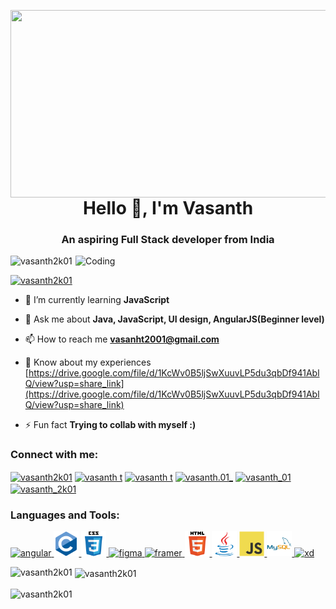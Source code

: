 <img align="left" width="1000" height="300" src="https://raw.githubusercontent.com/owntheweb/discord-animated-welcome-bot/master/img/welcome.gif"> <br />
<h1 align="center">Hello 👋, I'm Vasanth</h1>
<h3 align="center">An aspiring Full Stack developer from India</h3>
<img align="right" alt="Coding" width=400 src="https://camo.githubusercontent.com/12e5f2b182da4b52850b29bb09e8ba3e92b0ac2c0bd121de7dfcbb291fbbd525/68747470733a2f2f692e70696e696d672e636f6d2f6f726967696e616c732f37372f63612f61332f37376361613332383834643733356434333961646534356261333766656166322e676966">

<p align="left"> <img src="https://komarev.com/ghpvc/?username=vasanth2k01&label=Profile%20views&color=0e75b6&style=flat" alt="vasanth2k01" /> </p>

<p align="left"> <a href="https://twitter.com/vasanth2k01" target="blank"><img src="https://img.shields.io/twitter/follow/vasanth2k01?logo=twitter&style=for-the-badge" alt="vasanth2k01" /></a> </p>

- 🌱 I’m currently learning **JavaScript**

- 💬 Ask me about **Java, JavaScript, UI design, AngularJS(Beginner level)**

- 📫 How to reach me **vasanht2001@gmail.com**

- 📄 Know about my experiences [https://drive.google.com/file/d/1KcWv0B5ljSwXuuvLP5du3qbDf941AblQ/view?usp=share_link](https://drive.google.com/file/d/1KcWv0B5ljSwXuuvLP5du3qbDf941AblQ/view?usp=share_link)

- ⚡ Fun fact **Trying to collab with myself :)**

<h3 align="left">Connect with me:</h3>
<p align="left">
<a href="https://twitter.com/vasanth2k01" target="blank"><img align="center" src="https://raw.githubusercontent.com/rahuldkjain/github-profile-readme-generator/master/src/images/icons/Social/twitter.svg" alt="vasanth2k01" height="30" width="40" /></a>
<a href="https://linkedin.com/in/vasanth t" target="blank"><img align="center" src="https://raw.githubusercontent.com/rahuldkjain/github-profile-readme-generator/master/src/images/icons/Social/linked-in-alt.svg" alt="vasanth t" height="30" width="40" /></a>
<a href="https://stackoverflow.com/users/vasanth t" target="blank"><img align="center" src="https://raw.githubusercontent.com/rahuldkjain/github-profile-readme-generator/master/src/images/icons/Social/stack-overflow.svg" alt="vasanth t" height="30" width="40" /></a>
<a href="https://instagram.com/vasanth.01_" target="blank"><img align="center" src="https://raw.githubusercontent.com/rahuldkjain/github-profile-readme-generator/master/src/images/icons/Social/instagram.svg" alt="vasanth.01_" height="30" width="40" /></a>
<a href="https://www.codechef.com/users/vasanth_01" target="blank"><img align="center" src="https://cdn.jsdelivr.net/npm/simple-icons@3.1.0/icons/codechef.svg" alt="vasanth_01" height="30" width="40" /></a>
<a href="https://www.leetcode.com/vasanth_2k01" target="blank"><img align="center" src="https://raw.githubusercontent.com/rahuldkjain/github-profile-readme-generator/master/src/images/icons/Social/leet-code.svg" alt="vasanth_2k01" height="30" width="40" /></a>
</p>

<h3 align="left">Languages and Tools:</h3>
<p align="left"> <a href="https://angular.io" target="_blank" rel="noreferrer"> <img src="https://angular.io/assets/images/logos/angular/angular.svg" alt="angular" width="40" height="40"/> </a> <a href="https://www.cprogramming.com/" target="_blank" rel="noreferrer"> <img src="https://raw.githubusercontent.com/devicons/devicon/master/icons/c/c-original.svg" alt="c" width="40" height="40"/> </a> <a href="https://www.w3schools.com/css/" target="_blank" rel="noreferrer"> <img src="https://raw.githubusercontent.com/devicons/devicon/master/icons/css3/css3-original-wordmark.svg" alt="css3" width="40" height="40"/> </a> <a href="https://www.figma.com/" target="_blank" rel="noreferrer"> <img src="https://www.vectorlogo.zone/logos/figma/figma-icon.svg" alt="figma" width="40" height="40"/> </a> <a href="https://www.framer.com/" target="_blank" rel="noreferrer"> <img src="https://www.vectorlogo.zone/logos/framer/framer-icon.svg" alt="framer" width="40" height="40"/> </a> <a href="https://www.w3.org/html/" target="_blank" rel="noreferrer"> <img src="https://raw.githubusercontent.com/devicons/devicon/master/icons/html5/html5-original-wordmark.svg" alt="html5" width="40" height="40"/> </a> <a href="https://www.java.com" target="_blank" rel="noreferrer"> <img src="https://raw.githubusercontent.com/devicons/devicon/master/icons/java/java-original.svg" alt="java" width="40" height="40"/> </a> <a href="https://developer.mozilla.org/en-US/docs/Web/JavaScript" target="_blank" rel="noreferrer"> <img src="https://raw.githubusercontent.com/devicons/devicon/master/icons/javascript/javascript-original.svg" alt="javascript" width="40" height="40"/> </a> <a href="https://www.mysql.com/" target="_blank" rel="noreferrer"> <img src="https://raw.githubusercontent.com/devicons/devicon/master/icons/mysql/mysql-original-wordmark.svg" alt="mysql" width="40" height="40"/> </a> <a href="https://www.adobe.com/products/xd.html" target="_blank" rel="noreferrer"> <img src="https://cdn.worldvectorlogo.com/logos/adobe-xd.svg" alt="xd" width="40" height="40"/> </a> </p>

<p><img align="left" src="https://github-readme-stats.vercel.app/api/top-langs?username=vasanth2k01&show_icons=true&locale=en&layout=compact" alt="vasanth2k01" /></p>

<p>&nbsp;<img align="center" src="https://github-readme-stats.vercel.app/api?username=vasanth2k01&show_icons=true&locale=en" alt="vasanth2k01" /></p>

<p><img align="center" src="https://github-readme-streak-stats.herokuapp.com/?user=vasanth2k01&" alt="vasanth2k01" /></p>


